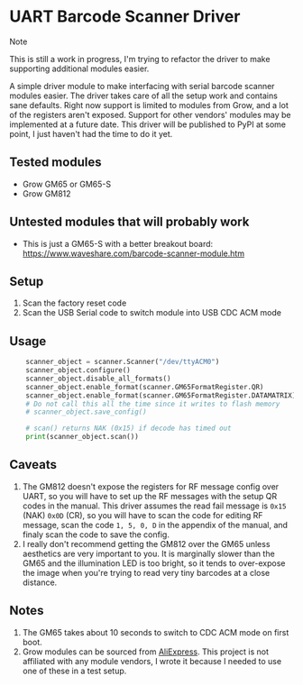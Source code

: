 # UART Barcode Scanner Driver

> [!NOTE]
> This is still a work in progress, I'm trying to refactor the driver to make supporting additional modules easier.

A simple driver module to make interfacing with serial barcode scanner modules easier. The driver takes care of all the setup work and contains sane defaults. Right now support is limited to modules from Grow, and a lot of the registers aren't exposed. Support for other vendors' modules may be implemented at a future date. This driver will be published to PyPI at some point, I just haven't had the time to do it yet.

## Tested modules

- Grow GM65 or GM65-S
- Grow GM812

## Untested modules that will probably work

- This is just a GM65-S with a better breakout board: https://www.waveshare.com/barcode-scanner-module.htm

## Setup

1. Scan the factory reset code
2. Scan the USB Serial code to switch module into USB CDC ACM mode

## Usage

```py
    scanner_object = scanner.Scanner("/dev/ttyACM0")
    scanner_object.configure()
    scanner_object.disable_all_formats()
    scanner_object.enable_format(scanner.GM65FormatRegister.QR)
    scanner_object.enable_format(scanner.GM65FormatRegister.DATAMATRIX)
    # Do not call this all the time since it writes to flash memory
    # scanner_object.save_config()

    # scan() returns NAK (0x15) if decode has timed out
    print(scanner_object.scan())

```


## Caveats

1. The GM812 doesn't expose the registers for RF message config over UART, so you will have to set up the RF messages with the setup QR codes in the manual. This driver assumes the read fail message is `0x15` (NAK) `0x0D` (CR), so you will have to scan the code for editing RF message, scan the code `1, 5, 0, D` in the appendix of the manual, and finaly scan the code to save the config.
2. I really don't recommend getting the GM812 over the GM65 unless aesthetics are very important to you. It is marginally slower than the GM65 and the illumination LED is too bright, so it tends to over-expose the image when you're trying to read very tiny barcodes at a close distance.

## Notes

1. The GM65 takes about 10 seconds to switch to CDC ACM mode on first boot.
2. Grow modules can be sourced from [AliExpress](https://hzgrow.aliexpress.com). This project is not affiliated with any module vendors, I wrote it because I needed to use one of these in a test setup.
